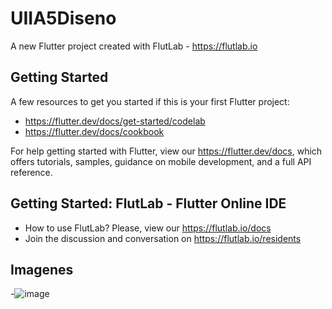 # UIIA5Diseno

A new Flutter project created with FlutLab - https://flutlab.io

## Getting Started

A few resources to get you started if this is your first Flutter project:

- https://flutter.dev/docs/get-started/codelab
- https://flutter.dev/docs/cookbook

For help getting started with Flutter, view our
https://flutter.dev/docs, which offers tutorials,
samples, guidance on mobile development, and a full API reference.

## Getting Started: FlutLab - Flutter Online IDE

- How to use FlutLab? Please, view our https://flutlab.io/docs
- Join the discussion and conversation on https://flutlab.io/residents

## Imagenes
-![image](https://github.com/Yadier-Gonzalez-Graciano/UIIA5Mostrarimagenes/assets/143548098/c7cf017e-c9fb-4003-a339-3dddbe4639e7)
